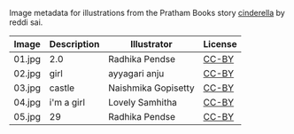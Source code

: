 Image metadata for illustrations from the Pratham Books story [cinderella](https://storyweaver.org.in/stories/3238-cinderella) by reddi sai.

Image | Description | Illustrator | License
----- | ----------- | ----------- | -------
01.jpg | 2.0 | Radhika Pendse | [CC-BY](https://creativecommons.org/licenses/by/4.0/)
02.jpg | girl | ayyagari anju | [CC-BY](https://creativecommons.org/licenses/by/4.0/)
03.jpg | castle | Naishmika Gopisetty | [CC-BY](https://creativecommons.org/licenses/by/4.0/)
04.jpg | i'm a girl | Lovely Samhitha | [CC-BY](https://creativecommons.org/licenses/by/4.0/)
05.jpg | 29 | Radhika Pendse | [CC-BY](https://creativecommons.org/licenses/by/4.0/)
